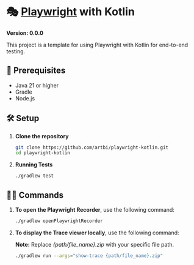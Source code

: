 
# 🎭 [Playwright](https://playwright.dev) with Kotlin

**Version: 0.0.0**

This project is a template for using Playwright with Kotlin for end-to-end testing.

## 🚀 Prerequisites

- Java 21 or higher
- Gradle
- Node.js

## 🛠️ Setup

1. **Clone the repository**

   ```bash
   git clone https://github.com/artbi/playwright-kotlin.git
   cd playwright-kotlin
   ```

2. **Running Tests**

   ```bash
   ./gradlew test
   ```

## 🧑‍💻 **Commands**

1. **To open the Playwright Recorder**, use the following command:

   ```bash
   ./gradlew openPlaywrightRecorder
   ```

2. **To display the Trace viewer locally**, use the following command:

   **Note:** Replace _{path/file_name}.zip_ with your specific file path.

   ```bash
   ./gradlew run --args="show-trace {path/file_name}.zip"
   ```
